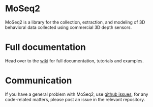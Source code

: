 # MoSeq2

MoSeq2 is a library for the collection, extraction, and modeling of 3D behavioral data collected using commercial 3D depth sensors.  

# Full documentation

Head over to the [wiki](http://github.com/dattalab/moseq2-docs/wiki) for full documentation, tutorials and examples.

# Communication

If you have a general problem with MoSeq2, use [github issues](http://github.com/dattalab/moseq2-docs/issues), for any code-related matters, please post an issue in the relevant repository.
